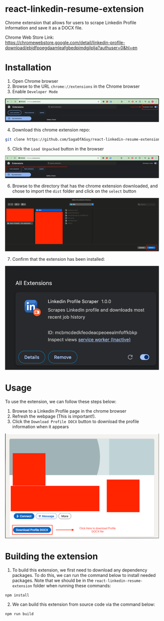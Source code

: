 # react-linkedin-resume-extension
Chrome extension that allows for users to scrape Linkedin Profile information and save it as a DOCX file.

Chrome Web Store Link: https://chromewebstore.google.com/detail/linkedin-profile-download/ebjdfpoegdaamleafgbedpimdgjlplja?authuser=0&hl=en 


# Installation
1. Open Chrome browser
2. Browse to the URL `chrome://extensions` in the Chrome browser
3. Enable `Developer Mode` 

![alt text](imgs/image.png)

4. Download this chrome extension repo: 
```bash
git clone https://github.com/SagaOfAGuy/react-linkedin-resume-extension.git
```

5. Click the `Load Unpacked` button in the browser

![alt text](imgs/image-1.png)

6. Browse to the directory that has the chrome extension downloaded, and chose to import the `dist` folder and click on the `select` button

![alt text](imgs/image-2.png)

7. Confirm that the extension has been installed:

![alt text](imgs/image-3.png)

# Usage
To use the extension, we can follow these steps below: 

1. Browse to a Linkedin Profile page in the chrome browser
2. Refresh the webpage (This is important!). 
3. Click the `Download Profile DOCX` button to download the profile information when it appears

![alt text](image-4.png)

# Building the extension
1. To build this extension, we first need to download any dependency packages. To do this, we can run the command below to install needed packages. Note that we should be in the `react-linkedin-resume-extension` folder when running these commands: 
```bash
npm install 
```
2. We can build this extension from source code via the command below: 

```bash
npm run build
```